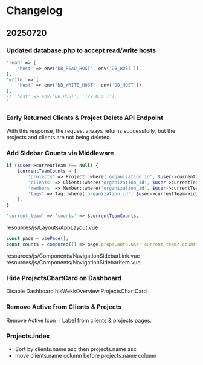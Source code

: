 # Changelog

## 20250720 

### Updated database.php to accept read/write hosts

```php
'read' => [
    'host' => env('DB_READ_HOST', env('DB_HOST')),
],
'write' => [
    'host' => env('DB_WRITE_HOST', env('DB_HOST')),
],
// 'host' => env('DB_HOST', '127.0.0.1'),
`
```

### Early Returned Clients & Project Delete API Endpoint

With this response, the request always returns successfully, but the projects and clients are not being deleted.


### Add Sidebar Counts via Middleware

```php
if ($user->currentTeam !== null) {
    $currentTeamCounts = [
        'projects' => Project::where('organization_id', $user->currentTeam->id)->whereNull('archived_at')->count(),
        'clients' => Client::where('organization_id', $user->currentTeam->id)->whereNull('archived_at')->count(),
        'members' => Member::where('organization_id', $user->currentTeam->id)->count(),
        'tags' => Tag::where('organization_id', $user->currentTeam->id)->count(),
    ];
}

'current_team' => 'counts' => $currentTeamCounts,
 ```

resources/js/Layouts/AppLayout.vue
```js
const page = usePage();
const counts = computed(() => page.props.auth.user.current_team?.counts || {});
```

resources/js/Components/NavigationSidebarLink.vue
resources/js/Components/NavigationSidebarItem.vue


### Hide ProjectsChartCard on Dashboard

Disable Dashboard.hisWekkOverview.ProjectsChartCard


### Remove Active from Clients & Projects

Remove Active Icon + Label from clients & projects pages.

### Projects.index
- Sort by clients.name asc then projects.name asc
- move clients.name column before projects.name column